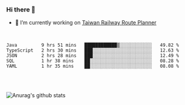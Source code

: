 ### Hi there 👋

- 🔭 I’m currently working on [Taiwan Railway Route Planner](https://github.com/Taiwan-Railway-Route-Planner)

<br/>

<!--START_SECTION:waka-->
```text
Java         9 hrs 51 mins   ████████████▒░░░░░░░░░░░░   49.82 % 
TypeScript   2 hrs 30 mins   ███░░░░░░░░░░░░░░░░░░░░░░   12.63 % 
JSON         2 hrs 28 mins   ███░░░░░░░░░░░░░░░░░░░░░░   12.49 % 
SQL          1 hr 38 mins    ██░░░░░░░░░░░░░░░░░░░░░░░   08.28 % 
YAML         1 hr 35 mins    ██░░░░░░░░░░░░░░░░░░░░░░░   08.08 % 
```
<!--END_SECTION:waka-->

<br/>
<br/>

![Anurag's github stats](https://github-readme-stats.vercel.app/api?username=DepickereSven&show_icons=true&theme=tokyonight)



<!--
**DepickereSven/DepickereSven** is a ✨ _special_ ✨ repository because its `README.md` (this file) appears on your GitHub profile.

Here are some ideas to get you started:

- 🔭 I’m currently working on ...
- 🌱 I’m currently learning ...
- 👯 I’m looking to collaborate on ...
- 🤔 I’m looking for help with ...
- 💬 Ask me about ...
- 📫 How to reach me: ...
- 😄 Pronouns: ...
- ⚡ Fun fact: ...
-->
